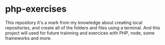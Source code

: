 # php-exercises
This repository it's a mark from my knowledge about creating local repositories, and create all of the folders and files using a terminal.
And this project will used for future trainning and exercices with PHP, node, some frameworks and more.

